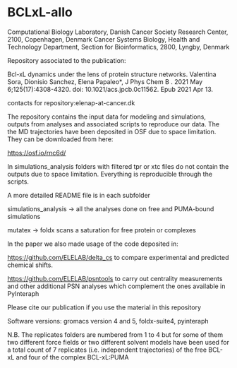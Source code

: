 # BCLxL-allo
Computational Biology Laboratory, Danish Cancer Society Research Center, 2100, Copenhagen, Denmark
Cancer Systems Biology, Health and Technology Department, Section for Bioinformatics, 2800, Lyngby, Denmark


Repository associated to the publication:

Bcl-xL dynamics under the lens of protein structure networks. Valentina Sora, Dionisio Sanchez, Elena Papaleo*, J Phys Chem B
. 2021 May 6;125(17):4308-4320. doi: 10.1021/acs.jpcb.0c11562. Epub 2021 Apr 13.

contacts for repository:elenap-at-cancer.dk

The repository contains the input data for modeling and simulations, outputs from analyses and associated scripts to reproduce our data. The the MD trajectories have been deposited in OSF due to space limitation. They can be downloaded from here:

https://osf.io/rnc6d/

In simulations_analysis folders with filtered tpr or xtc files do not contain the outputs due to space limitation. Everything is reproducible through the scripts.

A more detailed README file is in each subfolder

simulations_analysis -> all the analyses done on free and PUMA-bound simulations

mutatex -> foldx scans a saturation for free protein or complexes


In the paper we also made usage of the code deposited in: 

https://github.com/ELELAB/delta_cs to compare experimental and predicted chemical shifts. 

https://github.com/ELELAB/psntools to carry out centrality measurements and other additional PSN analyses
which complement the ones available in PyInteraph 


Please cite our publication if you use the material in this repository

Software versions: gromacs version 4 and 5, foldx-suite4, pyinteraph

N.B. The replicates folders are numbered from 1 to 4 but for some of them two different force fields or two different solvent models have been used for a total count of 7 replicates (i.e. independent trajectories) of the free BCL-xL and four of the complex BCL-xL:PUMA



